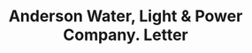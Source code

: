 ---
doi: 10.7916/D8TM8P8K
date_other: '1903'
date_other_textual: '1903'
form: correspondence
genre:
- Letters (correspondence)
name:
- Anderson Water, Light & Power Company
object_in_context_url: https://biggert.cul.columbia.edu/items/view/ave_biggert_01552
subject_hierarchical_geographic:
- Anderson, South Carolina, United States
subject_name:
- Anderson Water, Light & Power Company
title: Anderson Water, Light & Power Company. Letter
sort_title: Anderson Water, Light & Power Company. Letter
call_number: ave_biggert_01552
coordinates:
- 34.51444444444444,-82.64888888888889
pid: ave_biggert_01552
identifiers: ave_biggert_01552
canvas_id: ldpd:396813
permalink: "/items/ave_biggert_01552/"
layout: iiif-image-page
---
